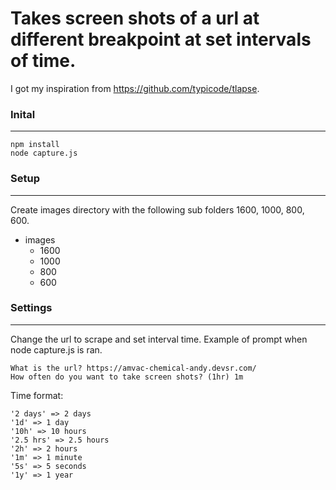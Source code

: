 # Takes screen shots of a url at different breakpoint at set intervals of time.
I got my inspiration from https://github.com/typicode/tlapse.
### Inital
---
```
npm install
node capture.js
```
### Setup
---
Create images directory with the following sub folders 1600, 1000, 800, 600.
- images
  - 1600
  - 1000
  - 800
  - 600
 
### Settings
---
Change the url to scrape and set interval time.
Example of prompt when node capture.js is ran.
```
What is the url? https://amvac-chemical-andy.devsr.com/
How often do you want to take screen shots? (1hr) 1m
```
Time format:
```
'2 days' => 2 days
'1d' => 1 day
'10h' => 10 hours
'2.5 hrs' => 2.5 hours
'2h' => 2 hours
'1m' => 1 minute
'5s' => 5 seconds
'1y' => 1 year
```
